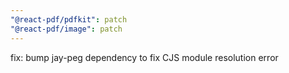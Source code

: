 ```yaml
---
"@react-pdf/pdfkit": patch
"@react-pdf/image": patch
---
```


fix: bump jay-peg dependency to fix CJS module resolution error
